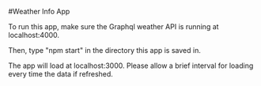 #Weather Info App

To run this app, make sure the Graphql weather API is running at localhost:4000.

Then, type "npm start" in the directory this app is saved in.

The app will load at localhost:3000. Please allow a brief interval for loading every time the data if refreshed.
